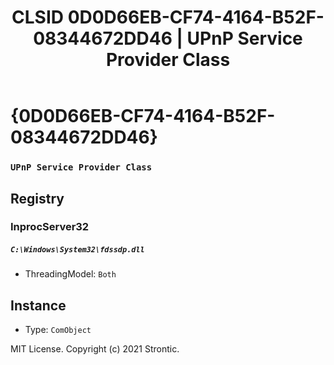 ﻿---
title: "CLSID 0D0D66EB-CF74-4164-B52F-08344672DD46 | UPnP Service Provider Class"
excerpt: What is COM-Object CLSID 0D0D66EB-CF74-4164-B52F-08344672DD46?
---

# {0D0D66EB-CF74-4164-B52F-08344672DD46}

### `UPnP Service Provider Class`

## Registry


### InprocServer32

##### `C:\Windows\System32\fdssdp.dll`
* ThreadingModel: `Both`

## Instance

* Type: `ComObject`

MIT License. Copyright (c) 2021 Strontic.


